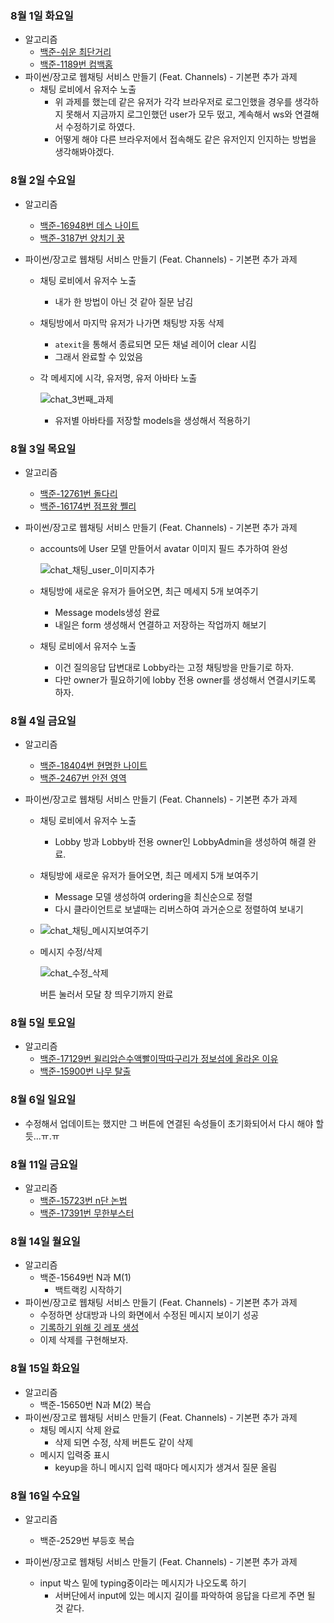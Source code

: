 ### 8월 1일 화요일

- 알고리즘
  - [백준-쉬운 최단거리](https://github.com/sc303030/algorithm_practice/blob/113069300ec68a8df48596ba033f4a8f973ef877/6.BFS/%5B%EB%B0%B1%EC%A4%80%5D%20%EC%89%AC%EC%9A%B4%20%EC%B5%9C%EB%8B%A8%EA%B1%B0%EB%A6%AC%20%ED%8C%8C%EC%9D%B4%EC%8D%AC.md)
  - [백준-1189번 컴백홈](https://github.com/sc303030/algorithm_practice/blob/a75375df08b02087af9ac9bb3afa225363612e11/5.DFS/%5B%EB%B0%B1%EC%A4%80%5D%201189%EB%B2%88%20%EC%BB%B4%EB%B0%B1%ED%99%88%20%ED%8C%8C%EC%9D%B4%EC%8D%AC.md)
- 파이썬/장고로 웹채팅 서비스 만들기 (Feat. Channels) - 기본편 추가 과제
  - 채팅 로비에서 유저수 노출
    - 위 과제를 했는데 같은 유저가 각각 브라우저로 로그인했을 경우를 생각하지 못해서 지금까지 로그인했던 user가 모두 떴고, 계속해서 ws와 연결해서 수정하기로 하였다.
    - 어떻게 해야 다른 브라우저에서 접속해도 같은 유저인지 인지하는 방법을 생각해봐야겠다.

### 8월 2일 수요일

- 알고리즘
  - [백준-16948번 데스 나이트](https://github.com/sc303030/algorithm_practice/blob/e60020748048729f2da0c289044b38b0aa236bbd/6.BFS/%5B%EB%B0%B1%EC%A4%80%5D%2016948%EB%B2%88%20%EB%8D%B0%EC%8A%A4%20%EB%82%98%EC%9D%B4%ED%8A%B8%20%ED%8C%8C%EC%9D%B4%EC%8D%AC.md)
  - [백준-3187번 양치기 꿍](https://github.com/sc303030/algorithm_practice/blob/bf9e720f554a436640dab1c1edccceb0ca123edd/5.DFS/%5B%EB%B0%B1%EC%A4%80%5D%203187%EB%B2%88%20%EC%96%91%EC%B9%98%EA%B8%B0%20%EA%BF%8D%20%ED%8C%8C%EC%9D%B4%EC%8D%AC.md)

- 파이썬/장고로 웹채팅 서비스 만들기 (Feat. Channels) - 기본편 추가 과제

  - 채팅 로비에서 유저수 노출

    - 내가 한 방법이 아닌 것 같아 질문 남김

  - 채팅방에서 마지막 유저가 나가면 채팅방 자동 삭제

    - `atexit`을 통해서 종료되면 모든 채널 레이어 clear 시킴
    - 그래서 완료할 수 있었음

  - 각 메세지에 시각, 유저명, 유저 아바타 노출

    ![chat_3번째_과제](https://github.com/sc303030/tstory_img/assets/52574837/f91f8ffa-439f-42b4-a138-9c844135e31a)

    - 유저별 아바타를 저장할 models을 생성해서 적용하기

### 8월 3일 목요일

- 알고리즘
  - [백준-12761번 돌다리](https://github.com/sc303030/algorithm_practice/blob/c33a049a4ea8f0ab3488279311d9c5ece1cbb39b/6.BFS/%5B%EB%B0%B1%EC%A4%80%5D%2012761%EB%B2%88%20%EB%8F%8C%EB%8B%A4%EB%A6%AC%20%ED%8C%8C%EC%9D%B4%EC%8D%AC.md)
  - [백준-16174번 점프왕 쩰리](https://github.com/sc303030/algorithm_practice/blob/f748d0c92d61fc00b7f66fa3f1805463cf4f8e5c/5.DFS/%5B%EB%B0%B1%EC%A4%80%5D%2016174%EB%B2%88%20%EC%A0%90%ED%94%84%EC%99%95%20%EC%A9%B0%EB%A6%AC(Large)%20%ED%8C%8C%EC%9D%B4%EC%8D%AC.md)

- 파이썬/장고로 웹채팅 서비스 만들기 (Feat. Channels) - 기본편 추가 과제

  - accounts에 User 모델 만들어서 avatar 이미지 필드 추가하여 완성

    ![chat_채팅_user_이미지추가](https://github.com/sc303030/tstory_img/assets/52574837/d9b8a9db-acc4-4b4d-8862-31e9de5b1124)

  - 채팅방에 새로운 유저가 들어오면, 최근 메세지 5개 보여주기
    - Message models생성 완료
    - 내일은 form 생성해서 연결하고 저장하는 작업까지 해보기
  - 채팅 로비에서 유저수 노출
    - 이건 질의응답 답변대로 Lobby라는 고정 채팅방을 만들기로 하자.
    - 다만 owner가 필요하기에 lobby 전용 owner를 생성해서 연결시키도록 하자.

### 8월 4일 금요일

- 알고리즘
  - [백준-18404번 현명한 나이트](https://github.com/sc303030/algorithm_practice/blob/669107ff096b64f98e407dc7f27b278df2381c9c/6.BFS/%5B%EB%B0%B1%EC%A4%80%5D%2018404%EB%B2%88%20%ED%98%84%EB%AA%85%ED%95%9C%20%EB%82%98%EC%9D%B4%ED%8A%B8%20%ED%8C%8C%EC%9D%B4%EC%8D%AC.md)
  - [백준-2467번 안전 영역](https://github.com/sc303030/algorithm_practice/blob/7c67ff2f64ea5f504b79b13f58e49e1e60c8d6d5/5.DFS/%5B%EB%B0%B1%EC%A4%80%5D%202468%EB%B2%88%20%EC%95%88%EC%A0%84%20%EC%98%81%EC%97%AD%20%ED%8C%8C%EC%9D%B4%EC%8D%AC_02.md)
- 파이썬/장고로 웹채팅 서비스 만들기 (Feat. Channels) - 기본편 추가 과제

  - 채팅 로비에서 유저수 노출
    - Lobby 방과 Lobby바 전용 owner인 LobbyAdmin을 생성하여 해결 완료.

  - 채팅방에 새로운 유저가 들어오면, 최근 메세지 5개 보여주기
    - Message 모델 생성하여 ordering을 최신순으로 정렬
    - 다시 클라이언트로 보낼때는 리버스하여 과거순으로 정렬하여 보내기
  - ![chat_채팅_메시지보여주기](https://github.com/sc303030/tstory_img/assets/52574837/0a8e4377-d867-4c74-83c5-b36c6ac3a26f)
  - 메시지 수정/삭제
  
    ![chat_수정_삭제](https://github.com/sc303030/tstory_img/assets/52574837/bd0fd620-b9c3-4b90-a0f4-652b0c88a47a)
  
    버튼 눌러서 모달 창 띄우기까지 완료

### 8월 5일 토요일

- 알고리즘
  -  [백준-17129번 윌리암슨수액빨이딱따구리가 정보섬에 올라온 이유](https://github.com/sc303030/algorithm_practice/blob/98318b9d564dea6cd5fc533411cb187d8543a008/6.BFS/%5B%EB%B0%B1%EC%A4%80%5D%2017129%EB%B2%88%20%EC%9C%8C%EB%A6%AC%EC%95%94%EC%8A%A8%EC%88%98%EC%95%A1%EB%B9%A8%EC%9D%B4%EB%94%B1%EB%94%B0%EA%B5%AC%EB%A6%AC%EA%B0%80%20%EC%A0%95%EB%B3%B4%EC%84%AC%EC%97%90%20%EC%98%AC%EB%9D%BC%EC%98%A8%20%EC%9D%B4%EC%9C%A0%20%ED%8C%8C%EC%9D%B4%EC%8D%AC.md)
  -  [백준-15900번 나무 탈출](https://github.com/sc303030/algorithm_practice/blob/2e92cbcdc9f7d53a93c1eb776a35a5ba2718d450/5.DFS/%5B%EB%B0%B1%EC%A4%80%5D%2015900%EB%B2%88%20%EB%82%98%EB%AC%B4%20%ED%83%88%EC%B6%9C%20%ED%8C%8C%EC%9D%B4%EC%8D%AC.md)

### 8월 6일 일요일

- 수정해서 업데이트는 했지만 그 버튼에 연결된 속성들이 초기화되어서 다시 해야 할 듯...ㅠ.ㅠ

### 8월 11일 금요일

- 알고리즘
  -  [백준-15723번 n단 논법](https://github.com/sc303030/algorithm_practice/blob/85b18355074c285c403894f40a8aec82416f64a7/10.dynamic_programming/%5B%EB%B0%B1%EC%A4%80%5D%2015723%EB%B2%88%20n%EB%8B%A8%20%EB%85%BC%EB%B2%95%20%ED%8C%8C%EC%9D%B4%EC%8D%AC.md)
  -  [백준-17391번 무한부스터](https://github.com/sc303030/algorithm_practice/blob/c6477063fff6b3a9e4611933d7639451715bb801/6.BFS/%5B%EB%B0%B1%EC%A4%80%5D%2017391%EB%B2%88%20%EB%AC%B4%ED%95%9C%EB%B6%80%EC%8A%A4%ED%84%B0%20%ED%8C%8C%EC%9D%B4%EC%8D%AC.md)

### 8월 14일 월요일

- 알고리즘
  - 백준-15649번 N과 M(1)
    - 백트랙킹 시작하기
- 파이썬/장고로 웹채팅 서비스 만들기 (Feat. Channels) - 기본편 추가 과제
  - 수정하면 상대방과 나의 화면에서 수정된 메시지 보이기 성공
  - [기록하기 위해 깃 레포 생성](https://github.com/sc303030/django-chat)
  - 이제 삭제를 구현해보자.

### 8월 15일 화요일

- 알고리즘
  -  백준-15650번 N과 M(2) 복습
- 파이썬/장고로 웹채팅 서비스 만들기 (Feat. Channels) - 기본편 추가 과제
  - 채팅 메시지 삭제 완료
    - 삭제 되면 수정, 삭제 버튼도 같이 삭제
  - 메시지 입력중 표시
    - keyup을 하니 메시지 입력 때마다 메시지가 생겨서 질문 올림

### 8월 16일 수요일

- 알고리즘
  - 백준-2529번 부등호 복습

- 파이썬/장고로 웹채팅 서비스 만들기 (Feat. Channels) - 기본편 추가 과제
  - input 박스 밑에 typing중이라는 메시지가 나오도록 하기
    - 서버단에서 input에 있는 메시지 길이를 파악하여 응답을 다르게 주면 될 것 같다.